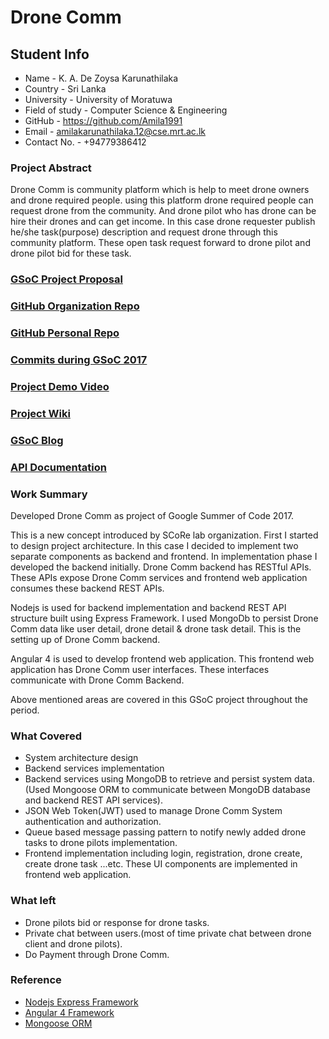 # Drone Comm

## Student Info
* Name - K. A. De Zoysa Karunathilaka
* Country - Sri Lanka
* University - University of Moratuwa
* Field of study - Computer Science & Engineering
* GitHub - https://github.com/Amila1991
* Email - amilakarunathilaka.12@cse.mrt.ac.lk
* Contact No. - +94779386412

### Project Abstract
Drone Comm is community platform which is help to meet drone owners and drone required people. using this platform drone required people can request drone from the community. And drone pilot who has drone can be hire their drones and can get income. In this case drone requester publish he/she task(purpose) description and request drone through this community platform. These open task request forward to drone pilot and drone pilot bid for these task.

### [GSoC Project Proposal](https://docs.google.com/a/cse.mrt.ac.lk/document/d/1Pj5INineHwD-yIHs4ibBRlRCJnYPRDlgZC8zREV_nr8/edit?usp=sharing)

### [GitHub Organization Repo](https://github.com/scorelab/Drone-Comm)

### [GitHub Personal Repo](https://github.com/Amila1991/Drone-Comm)

### [Commits during GSoC 2017](https://github.com/scorelab/Drone-Comm/commits/master)

### [Project Demo Video](http://LinkToDemoVideo)

### [Project Wiki](https://github.com/Amila1991/Drone-Comm/wiki)

### [GSoC Blog](https://medium.com/@amilakarunathilaka.12/gsoc-experience-e823aa4e0165)

### [API Documentation](https://drive.google.com/open?id=1hbae5COEZc82dPIb3Jp3H5eDjJp8n1SFj0j6_l1avbU)

### Work Summary
Developed Drone Comm as project of Google Summer of Code 2017.

This is a new concept introduced by SCoRe lab organization. First I started to design project architecture. In this case I decided to implement two separate components as backend and frontend. In implementation phase I developed the backend initially. Drone Comm backend has RESTful APIs. These APIs expose Drone Comm services and frontend web application consumes these backend REST APIs.

Nodejs is used for backend implementation and backend REST API structure built using Express Framework. I used MongoDb to persist Drone Comm data like user detail, drone detail & drone task detail. This is the setting up of Drone Comm backend.

Angular 4 is used to develop frontend web application. This frontend web application has Drone Comm user interfaces. These interfaces communicate with Drone Comm Backend.

Above mentioned areas are covered in this GSoC project throughout the period.

### What Covered
* System architecture design
* Backend services implementation
* Backend services using MongoDB to retrieve and persist system data. (Used Mongoose ORM to communicate between MongoDB database and backend REST API services).
* JSON Web Token(JWT) used to manage Drone Comm System authentication and authorization.
* Queue based message passing pattern to notify newly added drone tasks to drone pilots implementation.
* Frontend implementation including login, registration, drone create, create drone task ...etc. These UI components are implemented in frontend web application.

### What left
* Drone pilots bid or response for drone tasks.
* Private chat between users.(most of time private chat between drone client and drone pilots).
* Do Payment through Drone Comm.

### Reference
* [Nodejs Express Framework](https://expressjs.com)
* [Angular 4 Framework](https://angular.io)
* [Mongoose ORM](http://mongoosejs.com)
